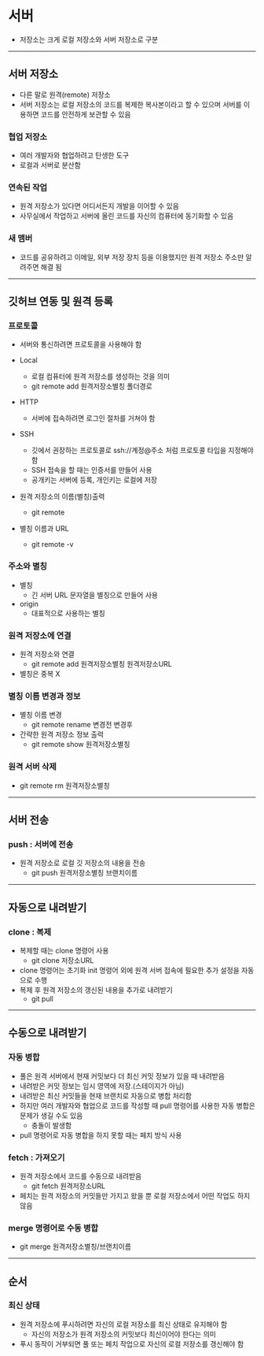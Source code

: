 # 서버

- 저장소는 크게 로컬 저장소와 서버 저장소로 구분

-------------

## 서버 저장소

- 다른 말로 원격(remote) 저장소
- 서버 저장소는 로컬 저장소의 코드를 복제한 복사본이라고 할 수 있으며 서버를 이용하면 코드를 안전하게 보관할 수 있음

### 협업 저장소

- 여러 개발자와 협업하려고 탄생한 도구
- 로컬과 서버로 분산함

### 연속된 작업

- 원격 저장소가 있다면 어디서든지 개발을 이어할 수 있음
- 사무실에서 작업하고 서버에 올린 코드를 자신의 컴퓨터에 동기화할 수 있음

### 새 맴버

- 코드를 공유하려고 이메일, 외부 저장 장치 등을 이용했지만 원격 저장소 주소만 알려주면 해결 됨

-----------

## 깃허브 연동 및 원격 등록

### 프로토콜

- 서버와 통신하려면 프로토콜을 사용해야 함
- Local
  - 로컬 컴퓨터에 원격 저장소를 생성하는 것을 의미
  - git remote add 원격저장소별칭 폴더경로
- HTTP
  - 서버에 접속하려면 로그인 절차를 거쳐야 함
- SSH
  - 깃에서 권장하는 프로토콜로 ssh://계정@주소 처럼 프로토콜 타입을 지정해야 함
  - SSH 접속을 할 때는 인증서를 만들어 사용
  - 공개키는 서버에 등록, 개인키는 로컬에 저장

- 원격 저장소의 이름(별칭)출력
  - git remote
- 별칭 이름과 URL
  - git remote -v

### 주소와 별칭

- 별칭
  - 긴 서버 URL 문자열을 별칭으로 만들어 사용
- origin
  - 대표적으로 사용하는 별칭

### 원격 저장소에 연결

- 원격 저장소와 연결
  - git remote add 원격저장소별칭 원격저장소URL
- 별칭은 중복 X

### 별칭 이름 변경과 정보

- 별칭 이름 변경
  - git remote rename 변경전 변경후
- 간략한 원격 저장소 정보 출력
  - git remote show 원격저장소별칭

### 원격 서버 삭제

- git remote rm 원격저장소별칭

-----------------

## 서버 전송

### push : 서버에 전송

- 원격 저장소로 로컬 깃 저장소의 내용을 전송
  - git push 원격저장소별칭 브랜치이름

----------------

## 자동으로 내려받기

### clone : 복제

- 복제할 때는 clone 명령어 사용
  - git clone 저장소URL
- clone 명령어는 초기화 init 명령어 외에 원격 서버 접속에 필요한 추가 설정을 자동으로 수행
- 복제 후 원격 저장소의 갱신된 내용을 추가로 내려받기
  - git pull

----------------

## 수동으로 내려받기

### 자동 병합

- 풀은 원격 서버에서 현재 커밋보다 더 최신 커밋 정보가 있을 때 내려받음
- 내려받은 커밋 정보는 임시 영역에 저장.(스테이지가 아님)
- 내려받은 최신 커밋들을 현재 브랜치로 자동으로 병합 처리함
- 하지만 여러 개발자와 협업으로 코드를 작성할 때 pull 명령어를 사용한 자동 병합은 문제가 생길 수도 있음
  - 충돌이 발생함
- pull 명령어로 자동 병합을 하지 못할 때는 페치 방식 사용

### fetch : 가져오기

- 원격 저장소에서 코드를 수동으로 내려받음
  - git fetch 원격저장소URL
- 페치는 원격 저장소의 커밋들만 가지고 왔을 뿐 로컬 저장소에서 어떤 작업도 하지 않음

### merge 명령어로 수동 병합

- git merge 원격저장소별칭/브랜치이름

-------------

## 순서

### 최신 상태

- 원격 저장소에 푸시하려면 자신의 로컬 저장소를 최신 상태로 유지해야 함
  - 자신의 저장소가 원격 저장소의 커밋보다 최신이어야 한다는 의미
- 푸시 동작이 거부되면 풀 또는 페치 작업으로 자신의 로컬 저장소를 갱신해야 함

